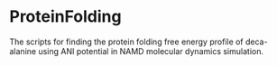 # ProteinFolding
The scripts for finding the protein folding free energy profile of deca-alanine using ANI potential in NAMD molecular dynamics simulation.
